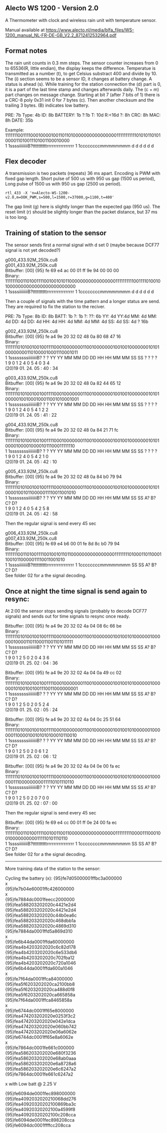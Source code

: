 Alecto WS 1200 - Version 2.0
----------------------------

A Thermometer with clock and wireless rain unit with temperature sensor.

Manual available at
https://www.alecto.nl/media/blfa_files/WS-1200_manual_NL-FR-DE-GB_V2.2_8712412532964.pdf

Format notes
------------

The rain unit counts in 0.3 mm steps. The sensor counter increases from 
0 to 65536(R, little endian), the display keeps the difference. Temperatue is transmitted as 
a number (t), to get Celsius substract 400 and divide by 10. The (i) section seems
to be a sensor ID, it changes at battery change. A status is ahead (s). While training for the station
connection the (d) part is 0, it is a part of the last time stamp and changes afterwards daily.
The (c + m) part changes on message change. Starting at bit 7 (after 7 bits of 1) there 
is a CRC-8 poly 0x31 init 0 for 7 bytes (c). Then another checksum and the trailing 3 bytes. 
(B) indicates low battery.

PRE: 7b Type: 4b ID: 8b BATTERY: 1b ?:1b T: 10d R:<16d ?: 8h CRC: 8h MAC: 8h DATE: 35b

Example:  
111111100111100010000100110110100000000000000001111111111101010110101000011010011101001100010000  
  1   1ssssiiiiiiiiB?ttttttttttrrrrrrrrrrrrrrrr   1   1ccccccccmmmmmmmm   d   d   d   d   d   d  


Flex decoder
------------

A transmission is two packets (repeats) 36 ms apart.
Encoding is PWM with fixed gap length.
Short pulse of 500 us with 950 us gap (1500 us period),
Long pulse of 1500 us with 950 us gap (2500 us period).

`rtl_433 -X 'n=Alecto-WS-1200-v2.0,m=OOK_PWM,s=500,l=1500,r=37000,g=1100,t=400'`

The gap limit (g) here is slightly longer than the expected gap (950 us).
The reset limit (r) should be slightly longer than the packet distance, but 37 ms is too long.


Training of station to the sensor
---------------------------------

The sensor sends first a normal signal with d set 0 (maybe because DCF77 signal is not yet decoded?)

g000_433.92M_250k.cu8  
g001_433.92M_250k.cu8  
Bitbuffer: [00] {95} fe 69 e4 ac 00 01 ff 9e 94 00 00 00  
Binary:  
11111110011010011110010010101100000000000000000111111111100111101001010000000000000000000000000  
  1   1ssssiiiiiiiiB?ttttttttttrrrrrrrrrrrrrrrr   1   1ccccccccmmmmmmmm   d   d   d   d   d   d  

Then a couple of signals with the time pattern and a longer status are send. They are required 
to fix the station to the reciver.

PRE: 7b Type: 8b ID: 8b BATT: 1b ?: 1b ?: ??: 6b YY: 4d YY:4d MM: 4d MM: 4d DD: 4d DD: 4d HH: 4d HH: 4d MM: 4d MM: 4d SS: 4d SS: 4d ? 16b

g002_433.92M_250k.cu8  
Bitbuffer: [00] {95} fe a4 9e 20 32 02 48 0a 80 68 47 16  
Binary:  
11111110101001001001111000100000001100100000001001001000000010101000000001101000010001110001011  
  1   1ssssssssiiiiiiiiB? ?   ?  YY  YY  MM  MM  DD  DD  HH  HH  MM  MM  SS  SS   ?   ?   ?   ?  
                                  1   9   0   1   2   4   0   5   4   0   3   4  
                               (20)19      01.     24.     05  :   40  :   34  

g003_433.92M_250k.cu8  
Bitbuffer: [00] {95} fe a4 9e 20 32 02 48 0a 82 44 65 12  
Binary:  
11111110101001001001111000100000001100100000001001001000000010101000001001000100011001010001001  
  1   1ssssssssiiiiiiiiB? ?   ?  YY  YY  MM  MM  DD  DD  HH  HH  MM  MM  SS  SS   ?   ?   ?   ?  
                                  1   9   0   1   2   4   0   5   4   1   2   2  
                               (20)19      01.     24.     05  :   41  :   22  

g004_433.92M_250k.cu8  
Bitbuffer: [00] {95} fe a4 9e 20 32 02 48 0a 84 21 71 fc  
Binary:  
11111110101001001001111000100000001100100000001001001000000010101000010000100001011100011111110  
  1   1ssssssssiiiiiiiiB? ?   ?  YY  YY  MM  MM  DD  DD  HH  HH  MM  MM  SS  SS   ?   ?   ?   ?  
                                  1   9   0   1   2   4   0   5   4   2   1   0  
                               (20)19      01.     24.     05  :   42  :   10  

g005_433.92M_250k.cu8  
Bitbuffer: [00] {95} fe a4 9e 20 32 02 48 0a 84 b0 79 94  
Binary:  
11111110101001001001111000100000001100100000001001001000000010101000010010110000011110011001010  
  1   1ssssssssiiiiiiiiB? ?   ?  YY  YY  MM  MM  DD  DD  HH  HH  MM  MM  SS  SS  A?  B?  C?  D?  
                                  1   9   0   1   2   4   0   5   4   2   5   8  
                               (20)19      01.     24.     05  :   42  :   58  

Then the regular signal is send every 45 sec  

g006_433.92M_250k.cu8  
g007_433.92M_250k.cu8  
Bitbuffer: [00] {95} fe 69 e4 b6 00 01 fe 8d 8c b0 79 94  
Binary:  
11111110011010011110010010110110000000000000000111111110100011011000110010110000011110011001010  
  1   1ssssiiiiiiiiB?ttttttttttrrrrrrrrrrrrrrrr   1   1ccccccccmmmmmmmm  SS  SS  A?  B?  C?  D?  
See folder 02 for a the signal decoding.  


Once at night the time signal is send again to resync:  
------------------------------------------------------

At 2:00 the sensor stops sending signals (probably to decode DCF77 
signals) and sends out for time signals to resync once ready.

Bitbuffer: [00] {95} fe a4 9e 20 32 02 4a 04 08 6c 66 be  
Binary:  
11111110101001001001111000100000001100100000001001001010000001000000100001101100011001101011111  
  1   1ssssssssiiiiiiiiB? ?   ?  YY  YY  MM  MM  DD  DD  HH  HH  MM  MM  SS  SS  A?  B?  C?  D?  
                                  1   9   0   1   2   5   0   2   0   4   3   6  
                               (20)19      01.     25.     02  :   04  :   36  

Bitbuffer: [00] {95} fe a4 9e 20 32 02 4a 04 0a 49 cc 02  
Binary:  
11111110101001001001111000100000001100100000001001001010000001000000101001001001110011000000001  
  1   1ssssssssiiiiiiiiB? ?   ?  YY  YY  MM  MM  DD  DD  HH  HH  MM  MM  SS  SS  A?  B?  C?  D?  
                                  1   9   0   1   2   5   0   2   0   5   2   4  
                               (20)19      01.     25.     02  :   05  :   24  

Bitbuffer: [00] {95} fe a4 9e 20 32 02 4a 04 0c 25 51 64  
Binary:  
11111110101001001001111000100000001100100000001001001010000001000000110000100101010100010110010  
  1   1ssssssssiiiiiiiiB? ?   ?  YY  YY  MM  MM  DD  DD  HH  HH  MM  MM  SS  SS  A?  B?  C?  D?  
                                  1   9   0   1   2   5   0   2   0   6   1   2  
                               (20)19      01.     25.     02  :   06  :   12  

Bitbuffer: [00] {95} fe a4 9e 20 32 02 4a 04 0e 00 fa ec  
Binary:  
11111110101001001001111000100000001100100000001001001010000001000000111000000000111110101110110  
  1   1ssssssssiiiiiiiiB? ?   ?  YY  YY  MM  MM  DD  DD  HH  HH  MM  MM  SS  SS  A?  B?  C?  D?  
                                  1   9   0   1   2   5   0   2   0   7   0   0  
                               (20)19      01.     25.     02  :   07  :   00  

Then the regular signal is send every 45 sec  

Bitbuffer: [00] {95} fe 69 e4 cc 00 01 ff 0e 24 00 fa ec  
Binary:  
11111110011010011110010011001100000000000000000111111111000011100010010000000000111110101110110  
  1   1ssssiiiiiiiiB?ttttttttttrrrrrrrrrrrrrrrr   1   1ccccccccmmmmmmmm  SS  SS  A?  B?  C?  D?  
See folder 02 for a the signal decoding.  


----------------------------------------------------------------------------------------  

More training data of the station to the sensor:

Cycling the battery (x):
{95}fe7d05000001ffbc3a000000  
x  
{95}fe7b04e60001ffc426000000  
x  
{95}fe7884dc0001feecc2000000  
{95}fea588203202020c4421e2d4  
{95}fea588203202020c4421e2d4  
{95}fea588203202020c44b0ea6c  
{95}fea588203202020c468dbb1a  
{95}fea588203202020c4869d310  
{95}fe7884da0001ffd5a869d310  
x  
{95}fe6b44da0001ffda60000000  
{95}fea4b4203202020c6c82d178  
{95}fea4b4203202020c6e533db6  
{95}fea4b4203202020c702fba12  
{95}fea4b4203202020c720a1046  
{95}fe6b44da0001ffda600a1046  
x  
{95}fe7f64da0001ffca84000000  
{95}fea5f6203202020ca2100bb8  
{95}fea5f6203202020ca488d0f8  
{95}fea5f6203202020ca665858a  
{95}fe7f64da0001ffca8465858a  
x  
{95}fe6744dc0001ff65e8000000  
{95}fea474203202020e0253f3c2  
{95}fea474203202020e042e1dca  
{95}fea474203202020e060bb742  
{95}fea474203202020e06a6062e  
{95}fe6744dc0001ff65e8a6062e  
x  
{95}fe7864dc0001fe661c000000  
{95}fea586203202020e680f3236  
{95}fea586203202020e68ab0aaa  
{95}fea586203202020e6a8728a6  
{95}fea586203202020e6c6247a2  
{95}fe7864dc0001fe661c6247a2  
  
x with Low batt @ 2.25 V  
  
{95}fe6094de0001fec898000000  
{95}fea4092032020210068dd276  
{95}fea40920320202100869ba3c  
{95}fea40920320202100a4599f8  
{95}fea40920320202100c208cca  
{95}fe6094de0001fec898208cca  
{95}fe6094dc0001ffffcc208cca  


